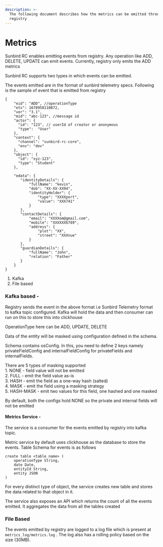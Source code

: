 ```yaml
---
description: >-
  The following document describes how the metrics can be emitted through
  registry
---
```


# Metrics

Sunbird RC enables emitting events from registry. Any operation like ADD, DELETE, UPDATE can emit events. Currently, registry only emits the ADD metrics

Sunbird RC supports two types in which events can be emitted.&#x20;

The events emitted are in the format of sunbird telemetry specs. Following is the sample of event that is emitted from registry

```
{
    "eid": "ADD", //operationType
    "ets": 1678958110872, 
    "ver": "3.1", 
    "mid": "abc-123", //message id
    "actor": {
      "id": "123", // userId of creator or anonymous
      "type":  "User"
    },
    "context": {
      "channel": "sunbird-rc-core",
      "env": "dev"
    },
    "object": {
      "id": "xyz-123",
      "type": "Student"
    },
    
    "edata": {
       "identityDetails": {
           "fullName": "kevin",
           "dob": "XX-XX-XX94",
           "identityHolder": {
               "type": "XXXXport",
               "value": "XXX741"
           }
       },
       "contactDetails": {
           "email": "XXXXom@gmail.com",
           "mobile": "XXXXXX6789",
           "address": {
               "plot": "XX",
               "street": "XXXnue"
           }
       },
       "guardianDetails": {
           "fullName": "John",
           "relation": "Father"
       }
    }
}
```

1. Kafka
2. File based

### **Kafka based -**&#x20;

Registry sends the event in the above format i.e Sunbird Telemetry format to kafka topic configured. Kafka will hold the data and then consumer can run on this to store this into clickhouse

OperationType here can be ADD, UPDATE, DELETE

Data of the entity will be masked using configuration defined in the schema.&#x20;

Schema contains osConfig. In this, you need to define 2 keys namely privateFieldConfig and internalFieldConfig for privateFields and internalFields.&#x20;

There are 5 types of masking supported\
1\. NONE - field value will not be emitted\
2\. FULL - emit the field value as-is \
3\. HASH - emit the field as a one-way hash (salted) \
4\. MASK - emit the field using a masking strategy \
5\. HASH-MASK - emit two values for this field, one hashed and one masked

By default, both the configs hold NONE so the private and internal fields will not be emitted

#### **Metrics Service -**

The service is a consumer for the events emitted by registry into kafka topic.&#x20;

Metric service by default uses clickhouse as the database to store the events. Table Schema for events is as follows

```
create table <table_name> (
    operationType String,
    date Date,
    entityId String,
    entity JSON
)
```

For every distinct type of object, the service creates new table and stores the data related to that object in it.

The service also exposes an API which returns the count of all the events emitted. It aggregates the data from all the tables created

### File Based

The events emitted by registry are logged to a log file which is present at `metrics_log/metrics.log` . The log also has a rolling policy based on the size (30MB).
